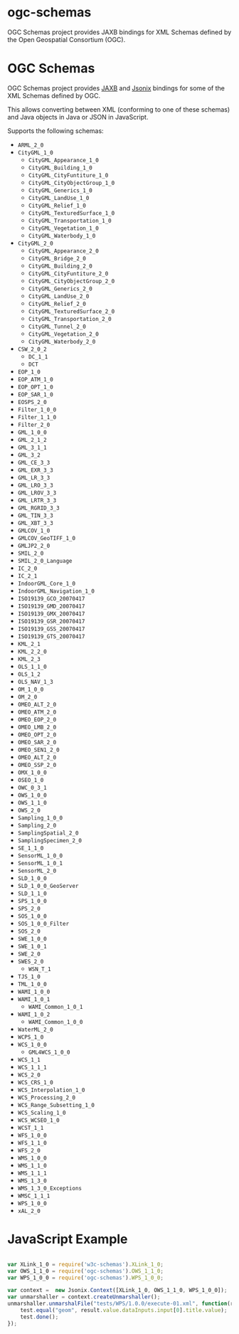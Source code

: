 ogc-schemas
===========

OGC Schemas project provides JAXB bindings for XML Schemas defined by the Open Geospatial Consortium (OGC).

# OGC Schemas

OGC Schemas project provides [JAXB](https://jaxb.java.net/) and [Jsonix](https://github.com/highsource/jsonix) bindings for some of the XML Schemas defined by OGC.

This allows converting between XML (conforming to one of these schemas) and Java objects in Java or JSON in JavaScript.

Supports the following schemas:

* `ARML_2_0`
* `CityGML_1_0`
  * `CityGML_Appearance_1_0`
  * `CityGML_Building_1_0`
  * `CityGML_CityFuntiture_1_0`
  * `CityGML_CityObjectGroup_1_0`
  * `CityGML_Generics_1_0`
  * `CityGML_LandUse_1_0`
  * `CityGML_Relief_1_0`
  * `CityGML_TexturedSurface_1_0`
  * `CityGML_Transportation_1_0`
  * `CityGML_Vegetation_1_0`
  * `CityGML_Waterbody_1_0 `
* `CityGML_2_0`
  * `CityGML_Appearance_2_0`
  * `CityGML_Bridge_2_0`
  * `CityGML_Building_2_0`
  * `CityGML_CityFuntiture_2_0`
  * `CityGML_CityObjectGroup_2_0`
  * `CityGML_Generics_2_0`
  * `CityGML_LandUse_2_0`
  * `CityGML_Relief_2_0`
  * `CityGML_TexturedSurface_2_0`
  * `CityGML_Transportation_2_0`
  * `CityGML_Tunnel_2_0`
  * `CityGML_Vegetation_2_0`
  * `CityGML_Waterbody_2_0 `
* `CSW_2_0_2`
  * `DC_1_1`
  * `DCT`
* `EOP_1_0`
* `EOP_ATM_1_0`
* `EOP_OPT_1_0`
* `EOP_SAR_1_0`
* `EOSPS_2_0`
* `Filter_1_0_0`
* `Filter_1_1_0`
* `Filter_2_0`
* `GML_1_0_0`
* `GML_2_1_2`
* `GML_3_1_1`
* `GML_3_2`
* `GML_CE_3_3`
* `GML_EXR_3_3`
* `GML_LR_3_3`
* `GML_LRO_3_3`
* `GML_LROV_3_3`
* `GML_LRTR_3_3`
* `GML_RGRID_3_3`
* `GML_TIN_3_3`
* `GML_XBT_3_3`
* `GMLCOV_1_0`
* `GMLCOV_GeoTIFF_1_0`
* `GMLJP2_2_0`
* `SMIL_2_0`
* `SMIL_2_0_Language`
* `IC_2_0`
* `IC_2_1`
* `IndoorGML_Core_1_0`
* `IndoorGML_Navigation_1_0`
* `ISO19139_GCO_20070417`
* `ISO19139_GMD_20070417`
* `ISO19139_GMX_20070417`
* `ISO19139_GSR_20070417`
* `ISO19139_GSS_20070417`
* `ISO19139_GTS_20070417`
* `KML_2_1`
* `KML_2_2_0`
* `KML_2_3`
* `OLS_1_1_0`
* `OLS_1_2`
* `OLS_NAV_1_3`
* `OM_1_0_0`
* `OM_2_0`
* `OMEO_ALT_2_0`
* `OMEO_ATM_2_0`
* `OMEO_EOP_2_0`
* `OMEO_LMB_2_0`
* `OMEO_OPT_2_0`
* `OMEO_SAR_2_0`
* `OMEO_SEN1_2_0`
* `OMEO_ALT_2_0`
* `OMEO_SSP_2_0`
* `OMX_1_0_0`
* `OSEO_1_0`
* `OWC_0_3_1`
* `OWS_1_0_0`
* `OWS_1_1_0`
* `OWS_2_0`
* `Sampling_1_0_0`
* `Sampling_2_0`
* `SamplingSpatial_2_0`
* `SamplingSpecimen_2_0`
* `SE_1_1_0`
* `SensorML_1_0_0`
* `SensorML_1_0_1`
* `SensorML_2_0`
* `SLD_1_0_0`
* `SLD_1_0_0_GeoServer`
* `SLD_1_1_0`
* `SPS_1_0_0`
* `SPS_2_0`
* `SOS_1_0_0`
* `SOS_1_0_0_Filter`
* `SOS_2_0`
* `SWE_1_0_0`
* `SWE_1_0_1`
* `SWE_2_0`
* `SWES_2_0`
  * `WSN_T_1`
* `TJS_1_0`
* `TML_1_0_0`
* `WAMI_1_0_0`
* `WAMI_1_0_1`
  * `WAMI_Common_1_0_1`
* `WAMI_1_0_2`
  * `WAMI_Common_1_0_0`
* `WaterML_2_0`
* `WCPS_1_0`
* `WCS_1_0_0`
  * `GML4WCS_1_0_0`
* `WCS_1_1`
* `WCS_1_1_1`
* `WCS_2_0`
* `WCS_CRS_1_0`
* `WCS_Interpolation_1_0`
* `WCS_Processing_2_0`
* `WCS_Range_Subsetting_1_0`
* `WCS_Scaling_1_0`
* `WCS_WCSEO_1_0`
* `WCST_1_1`
* `WFS_1_0_0`
* `WFS_1_1_0`
* `WFS_2_0`
* `WMS_1_0_0`
* `WMS_1_1_0`
* `WMS_1_1_1`
* `WMS_1_3_0`
* `WMS_1_3_0_Exceptions`
* `WMSC_1_1_1`
* `WPS_1_0_0`
* `xAL_2_0`

# JavaScript Example

```javascript

var XLink_1_0 = require('w3c-schemas').XLink_1_0;
var OWS_1_1_0 = require('ogc-schemas').OWS_1_1_0;
var WPS_1_0_0 = require('ogc-schemas').WPS_1_0_0;

var context =  new Jsonix.Context([XLink_1_0, OWS_1_1_0, WPS_1_0_0]);
var unmarshaller = context.createUnmarshaller();
unmarshaller.unmarshalFile("tests/WPS/1.0.0/execute-01.xml", function(result) {
	test.equal("geom", result.value.dataInputs.input[0].title.value);
	test.done();
});
```
